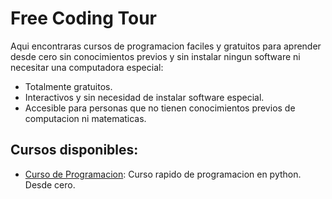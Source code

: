 # Free Coding Tour

Aqui encontraras cursos de programacion faciles y gratuitos para aprender desde cero sin conocimientos previos y sin instalar ningun software ni necesitar una computadora especial:

- Totalmente gratuitos.
- Interactivos y sin necesidad de instalar software especial.
- Accesible para personas que no tienen conocimientos previos de computacion ni matematicas.

## Cursos disponibles:

- [Curso de Programacion](https://www.freecodingtour.com/cursos/espanol/programacion/programacion.html): Curso rapido de programacion en python. Desde cero.

